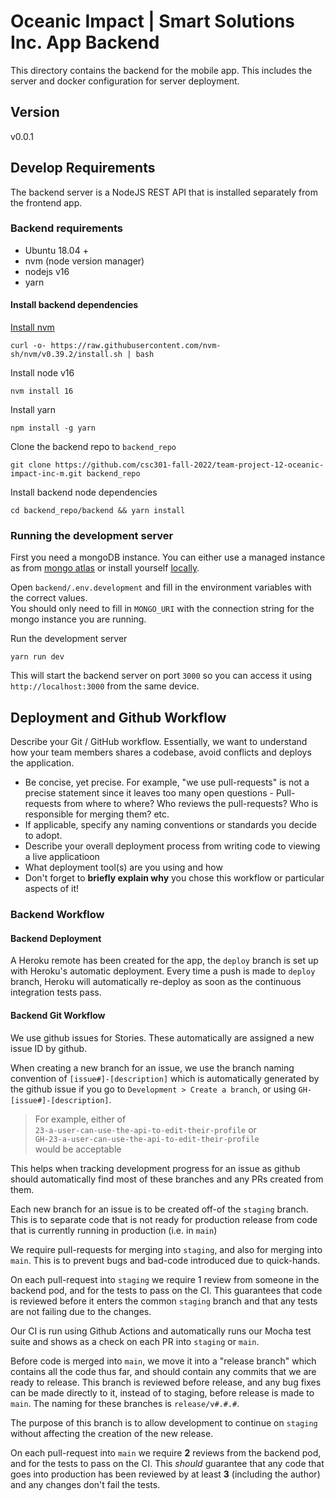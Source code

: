 # Oceanic Impact | Smart Solutions Inc. App Backend
This directory contains the backend for the mobile app. This includes the server and docker configuration for server deployment.

## Version
v0.0.1

## Develop Requirements
The backend server is a NodeJS REST API that is installed separately from the frontend app. 
### Backend requirements 
 - Ubuntu 18.04 +
 - nvm (node version manager)
 - nodejs v16
 - yarn
#### Install backend dependencies
 [Install nvm](https://github.com/nvm-sh/nvm#installing-and-updating)   

    curl -o- https://raw.githubusercontent.com/nvm-sh/nvm/v0.39.2/install.sh | bash  

Install node v16   

    nvm install 16

Install yarn  

    npm install -g yarn

Clone the backend repo to `backend_repo`

    git clone https://github.com/csc301-fall-2022/team-project-12-oceanic-impact-inc-m.git backend_repo

Install backend node dependencies  

    cd backend_repo/backend && yarn install

### Running the development server
First you need a mongoDB instance. You can either use a managed instance as from [mongo atlas](https://www.mongodb.com/atlas/database) or install yourself [locally](https://www.mongodb.com/).  

Open `backend/.env.development` and fill in the environment variables with the correct values.  
You should only need to fill in `MONGO_URI` with the connection string for the mongo instance you are running.  

Run the development server  

    yarn run dev

This will start the backend server on port `3000` so you can access it using `http://localhost:3000` from the same device.  
 
 ## Deployment and Github Workflow

Describe your Git / GitHub workflow. Essentially, we want to understand how your team members shares a codebase, avoid conflicts and deploys the application.

 * Be concise, yet precise. For example, "we use pull-requests" is not a precise statement since it leaves too many open questions - Pull-requests from where to where? Who reviews the pull-requests? Who is responsible for merging them? etc.
 * If applicable, specify any naming conventions or standards you decide to adopt.
 * Describe your overall deployment process from writing code to viewing a live applicatioon
 * What deployment tool(s) are you using and how
 * Don't forget to **briefly explain why** you chose this workflow or particular aspects of it!

### Backend Workflow
#### Backend Deployment
A Heroku remote has been created for the app, the `deploy` branch is set up with Heroku's automatic deployment. Every time a push is made to `deploy` branch, Heroku will automatically re-deploy as soon as the continuous integration tests pass.

#### Backend Git Workflow
We use github issues for Stories. These automatically are assigned a new issue ID by github.  

When creating a new branch for an issue, we use the branch naming convention of `[issue#]-[description]` which is automatically generated by the github issue if you go to `Development > Create a branch`, or using `GH-[issue#]-[description]`.  
> For example, either of   
> `23-a-user-can-use-the-api-to-edit-their-profile` or    
> `GH-23-a-user-can-use-the-api-to-edit-their-profile`  
> would be acceptable

This helps when tracking development progress for an issue as github should automatically find most of these branches and any PRs created from them.   

Each new branch for an issue is to be created off-of the `staging` branch. This is to separate code that is not ready for production release from code that is currently running in production (i.e. in `main`)    

We require pull-requests for merging into `staging`, and also for merging into `main`.  This is to prevent bugs and bad-code introduced due to quick-hands.  

On each pull-request into `staging` we require 1 review from someone in the backend pod, and for the tests to pass on the CI. This guarantees that code is reviewed before it enters the common `staging` branch and that any tests are not failing due to the changes. 

Our CI is run using Github Actions and automatically runs our Mocha test suite and shows as a check on each PR into `staging` or `main`.  

Before code is merged into `main`, we move it into a "release branch" which contains all the code thus far, and should contain any commits that we are ready to release.  This branch is reviewed before release, and any bug fixes can be made directly to it, instead of to staging, before release is made to `main`. The naming for these branches is `release/v#.#.#`.  

The purpose of this branch is to allow development to continue on `staging` without affecting the creation of the new release.  

On each pull-request into `main` we require **2** reviews from the backend pod, and for the tests to pass on the CI. This *should* guarantee that any code that goes into production has been reviewed by at least **3** (including the author) and any changes don't fail the tests.  

